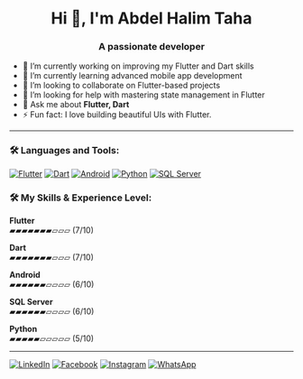 <!-- <p align="center">
  Visitor count<br>
  <img src="https://profile-counter.glitch.me/abdelhalim-taha/count.svg" />
</p> -->

<h1 align="center">Hi 👋, I'm Abdel Halim Taha</h1>
<h3 align="center">A passionate developer</h3>

- 🔭 I’m currently working on improving my Flutter and Dart skills  
- 🌱 I’m currently learning advanced mobile app development  
- 👯 I’m looking to collaborate on Flutter-based projects  
- 🤝 I’m looking for help with mastering state management in Flutter  
- 💬 Ask me about **Flutter, Dart**  
- ⚡ Fun fact: I love building beautiful UIs with Flutter.

---

### 🛠️ Languages and Tools:

[![Flutter](https://img.icons8.com/color/48/flutter.png)](https://flutter.dev/)
[![Dart](https://img.icons8.com/color/48/dart.png)](https://dart.dev/)
[![Android](https://img.icons8.com/color/48/android-os.png)](https://developer.android.com/)
[![Python](https://img.icons8.com/color/48/python.png)](https://www.python.org/)
[![SQL Server](https://img.icons8.com/fluency/48/microsoft-sql-server.png)](https://www.microsoft.com/en-us/sql-server)

### 🛠️ My Skills & Experience Level:

**Flutter**  
▰▰▰▰▰▰▰▱▱▱ (7/10)

**Dart**  
▰▰▰▰▰▰▰▱▱▱ (7/10)

**Android**  
▰▰▰▰▰▰▱▱▱▱ (6/10)

**SQL Server**  
▰▰▰▰▰▰▱▱▱▱ (6/10)

**Python**  
▰▰▰▰▰▱▱▱▱▱ (5/10)


---
[![LinkedIn](https://img.icons8.com/color/48/000000/linkedin.png)](https://www.linkedin.com/in/abdelhalim-taha)
[![Facebook](https://img.icons8.com/color/48/000000/facebook-new.png)](https://www.facebook.com/abdo.taha.abu.hamid)
[![Instagram](https://img.icons8.com/fluency/48/000000/instagram-new.png)](https://www.instagram.com/abdo.taha.abu.hamid?igsh=MXZyZW51ZDg2Ynk5bw==)
[![WhatsApp](https://img.icons8.com/color/48/000000/whatsapp--v1.png)](https://wa.me/201125055647)
